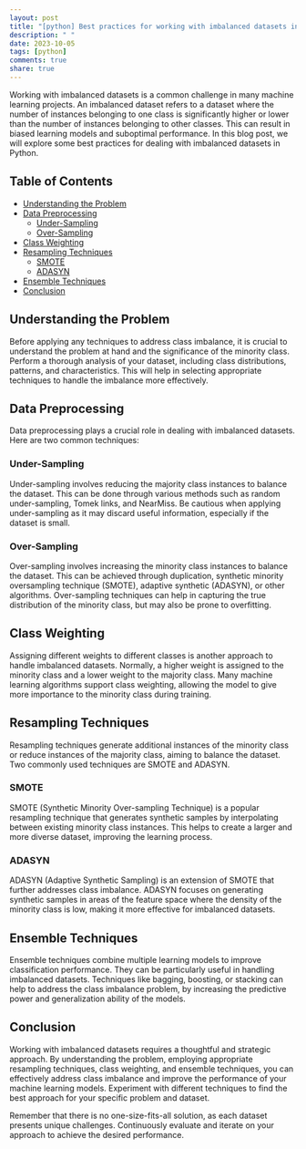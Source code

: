 ```yaml
---
layout: post
title: "[python] Best practices for working with imbalanced datasets in Python"
description: " "
date: 2023-10-05
tags: [python]
comments: true
share: true
---
```


Working with imbalanced datasets is a common challenge in many machine learning projects. An imbalanced dataset refers to a dataset where the number of instances belonging to one class is significantly higher or lower than the number of instances belonging to other classes. This can result in biased learning models and suboptimal performance. In this blog post, we will explore some best practices for dealing with imbalanced datasets in Python.

## Table of Contents
- [Understanding the Problem](#understanding-the-problem)
- [Data Preprocessing](#data-preprocessing)
  - [Under-Sampling](#under-sampling)
  - [Over-Sampling](#over-sampling)
- [Class Weighting](#class-weighting)
- [Resampling Techniques](#resampling-techniques)
  - [SMOTE](#smote)
  - [ADASYN](#adasyn)
- [Ensemble Techniques](#ensemble-techniques)
- [Conclusion](#conclusion)

## Understanding the Problem

Before applying any techniques to address class imbalance, it is crucial to understand the problem at hand and the significance of the minority class. Perform a thorough analysis of your dataset, including class distributions, patterns, and characteristics. This will help in selecting appropriate techniques to handle the imbalance more effectively.

## Data Preprocessing

Data preprocessing plays a crucial role in dealing with imbalanced datasets. Here are two common techniques:

### Under-Sampling

Under-sampling involves reducing the majority class instances to balance the dataset. This can be done through various methods such as random under-sampling, Tomek links, and NearMiss. Be cautious when applying under-sampling as it may discard useful information, especially if the dataset is small.

### Over-Sampling

Over-sampling involves increasing the minority class instances to balance the dataset. This can be achieved through duplication, synthetic minority oversampling technique (SMOTE), adaptive synthetic (ADASYN), or other algorithms. Over-sampling techniques can help in capturing the true distribution of the minority class, but may also be prone to overfitting.

## Class Weighting

Assigning different weights to different classes is another approach to handle imbalanced datasets. Normally, a higher weight is assigned to the minority class and a lower weight to the majority class. Many machine learning algorithms support class weighting, allowing the model to give more importance to the minority class during training.

## Resampling Techniques

Resampling techniques generate additional instances of the minority class or reduce instances of the majority class, aiming to balance the dataset. Two commonly used techniques are SMOTE and ADASYN.

### SMOTE

SMOTE (Synthetic Minority Over-sampling Technique) is a popular resampling technique that generates synthetic samples by interpolating between existing minority class instances. This helps to create a larger and more diverse dataset, improving the learning process.

### ADASYN

ADASYN (Adaptive Synthetic Sampling) is an extension of SMOTE that further addresses class imbalance. ADASYN focuses on generating synthetic samples in areas of the feature space where the density of the minority class is low, making it more effective for imbalanced datasets.

## Ensemble Techniques

Ensemble techniques combine multiple learning models to improve classification performance. They can be particularly useful in handling imbalanced datasets. Techniques like bagging, boosting, or stacking can help to address the class imbalance problem, by increasing the predictive power and generalization ability of the models.

## Conclusion

Working with imbalanced datasets requires a thoughtful and strategic approach. By understanding the problem, employing appropriate resampling techniques, class weighting, and ensemble techniques, you can effectively address class imbalance and improve the performance of your machine learning models. Experiment with different techniques to find the best approach for your specific problem and dataset.

Remember that there is no one-size-fits-all solution, as each dataset presents unique challenges. Continuously evaluate and iterate on your approach to achieve the desired performance.